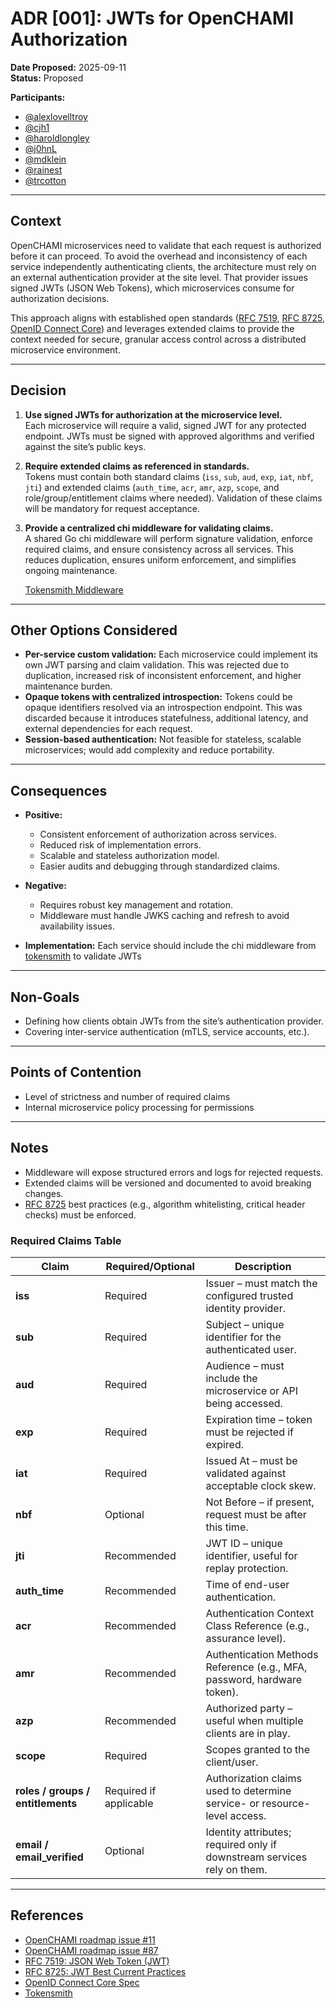 # ADR [001]: JWTs for OpenCHAMI Authorization

**Date Proposed:** 2025-09-11  
**Status:** Proposed  

**Participants:**  
- [@alexlovelltroy](https://github.com/alexlovelltroy)  
- [@cjh1](https://github.com/cjh1)  
- [@haroldlongley](https://github.com/haroldlongley)  
- [@j0hnL](https://github.com/j0hnL)  
- [@mdklein](https://github.com/mdklein)  
- [@rainest](https://github.com/rainest)  
- [@trcotton](https://github.com/trcotton)  

---

## Context

OpenCHAMI microservices need to validate that each request is authorized before it can proceed. To avoid the overhead and inconsistency of each service independently authenticating clients, the architecture must rely on an external authentication provider at the site level. That provider issues signed JWTs (JSON Web Tokens), which microservices consume for authorization decisions.  

This approach aligns with established open standards ([RFC 7519](https://datatracker.ietf.org/doc/html/rfc7519), [RFC 8725](https://datatracker.ietf.org/doc/html/rfc8725), [OpenID Connect Core](https://openid.net/specs/openid-connect-core-1_0.html)) and leverages extended claims to provide the context needed for secure, granular access control across a distributed microservice environment.

---

## Decision

1. **Use signed JWTs for authorization at the microservice level.**  
   Each microservice will require a valid, signed JWT for any protected endpoint. JWTs must be signed with approved algorithms and verified against the site’s public keys.  

2. **Require extended claims as referenced in standards.**  
   Tokens must contain both standard claims (`iss`, `sub`, `aud`, `exp`, `iat`, `nbf`, `jti`) and extended claims (`auth_time`, `acr`, `amr`, `azp`, `scope`, and role/group/entitlement claims where needed). Validation of these claims will be mandatory for request acceptance.  

3. **Provide a centralized chi middleware for validating claims.**  
   A shared Go chi middleware will perform signature validation, enforce required claims, and ensure consistency across all services. This reduces duplication, ensures uniform enforcement, and simplifies ongoing maintenance.

   [Tokensmith Middleware](https://github.com/OpenCHAMI/tokensmith/tree/main/middleware)  

---

## Other Options Considered

- **Per-service custom validation:** Each microservice could implement its own JWT parsing and claim validation. This was rejected due to duplication, increased risk of inconsistent enforcement, and higher maintenance burden.  
- **Opaque tokens with centralized introspection:** Tokens could be opaque identifiers resolved via an introspection endpoint. This was discarded because it introduces statefulness, additional latency, and external dependencies for each request.  
- **Session-based authentication:** Not feasible for stateless, scalable microservices; would add complexity and reduce portability.  

---

## Consequences

- **Positive:**  
  - Consistent enforcement of authorization across services.  
  - Reduced risk of implementation errors.  
  - Scalable and stateless authorization model.  
  - Easier audits and debugging through standardized claims.  

- **Negative:**  
  - Requires robust key management and rotation.  
  - Middleware must handle JWKS caching and refresh to avoid availability issues.  

- **Implementation:**
Each service should include the chi middleware from [tokensmith](https://github.com/openchami/tokensmith) to validate JWTs  

---

## Non-Goals

- Defining how clients obtain JWTs from the site’s authentication provider.  
- Covering inter-service authentication (mTLS, service accounts, etc.).   

---

## Points of Contention

- Level of strictness and number of required claims
- Internal microservice policy processing for permissions

---

## Notes

- Middleware will expose structured errors and logs for rejected requests.  
- Extended claims will be versioned and documented to avoid breaking changes.  
- [RFC 8725](https://datatracker.ietf.org/doc/html/rfc8725) best practices (e.g., algorithm whitelisting, critical header checks) must be enforced.  

### Required Claims Table

| Claim       | Required/Optional | Description                                                                 |
|-------------|------------------|-----------------------------------------------------------------------------|
| **iss**     | Required         | Issuer – must match the configured trusted identity provider.                |
| **sub**     | Required         | Subject – unique identifier for the authenticated user.                      |
| **aud**     | Required         | Audience – must include the microservice or API being accessed.              |
| **exp**     | Required         | Expiration time – token must be rejected if expired.                         |
| **iat**     | Required         | Issued At – must be validated against acceptable clock skew.                  |
| **nbf**     | Optional         | Not Before – if present, request must be after this time.                     |
| **jti**     | Recommended      | JWT ID – unique identifier, useful for replay protection.                     |
| **auth_time** | Recommended    | Time of end-user authentication.                                             |
| **acr**     | Recommended      | Authentication Context Class Reference (e.g., assurance level).              |
| **amr**     | Recommended      | Authentication Methods Reference (e.g., MFA, password, hardware token).      |
| **azp**     | Recommended      | Authorized party – useful when multiple clients are in play.                  |
| **scope**   | Required         | Scopes granted to the client/user.                                           |
| **roles / groups / entitlements** | Required if applicable | Authorization claims used to determine service- or resource-level access. |
| **email / email_verified** | Optional | Identity attributes; required only if downstream services rely on them. |

---

## References

- [OpenCHAMI roadmap issue #11](https://github.com/OpenCHAMI/roadmap/issues/11)  
- [OpenCHAMI roadmap issue #87](https://github.com/OpenCHAMI/roadmap/issues/87)  
- [RFC 7519: JSON Web Token (JWT)](https://datatracker.ietf.org/doc/html/rfc7519)  
- [RFC 8725: JWT Best Current Practices](https://datatracker.ietf.org/doc/html/rfc8725)  
- [OpenID Connect Core Spec](https://openid.net/specs/openid-connect-core-1_0.html)
- [Tokensmith](https://github.com/openchami/tokensmith)
